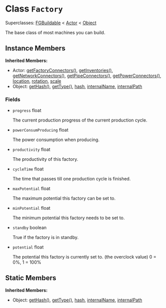 # Class <code>Factory</code>

Superclasses: <a href="FGBuildable.md">FGBuildable</a> < <a href="Actor.md">Actor</a> < <a href="Object.md">Object</a>

The base class of most machines you can build.
## Instance Members
<b>Inherited Members:</b>
- Actor: <a href="Actor.md#user-content-get-factory-connectors">getFactoryConnectors()</a>, <a href="Actor.md#user-content-get-inventories">getInventories()</a>, <a href="Actor.md#user-content-get-network-connectors">getNetworkConnectors()</a>, <a href="Actor.md#user-content-get-pipe-connectors">getPipeConnectors()</a>, <a href="Actor.md#user-content-get-power-connectors">getPowerConnectors()</a>, <a href="Actor.md#user-content-location">location</a>, <a href="Actor.md#user-content-rotation">rotation</a>, <a href="Actor.md#user-content-scale">scale</a>
- Object: <a href="Object.md#user-content-get-hash">getHash()</a>, <a href="Object.md#user-content-get-type">getType()</a>, <a href="Object.md#user-content-hash">hash</a>, <a href="Object.md#user-content-internal-name">internalName</a>, <a href="Object.md#user-content-internal-path">internalPath</a>
### Fields
- <code id="progress">progress</code> float

  The current production progress of the current production cycle.
- <code id="power-consum-producing">powerConsumProducing</code> float

  The power consumption when producing.
- <code id="productivity">productivity</code> float

  The productivity of this factory.
- <code id="cycle-time">cycleTime</code> float

  The time that passes till one production cycle is finished.
- <code id="max-potential">maxPotential</code> float

  The maximum potential this factory can be set to.
- <code id="min-potential">minPotential</code> float

  The minimum potential this factory needs to be set to.
- <code id="standby">standby</code> boolean

  True if the factory is in standby.
- <code id="potential">potential</code> float

  The potential this factory is currently set to. (the overclock value)
 0 = 0%, 1 = 100%
## Static Members
<b>Inherited Members:</b>
- Object: <a href="Object.md#user-content-s-get-hash">getHash()</a>, <a href="Object.md#user-content-s-get-type">getType()</a>, <a href="Object.md#user-content-s-hash">hash</a>, <a href="Object.md#user-content-s-internal-name">internalName</a>, <a href="Object.md#user-content-s-internal-path">internalPath</a>